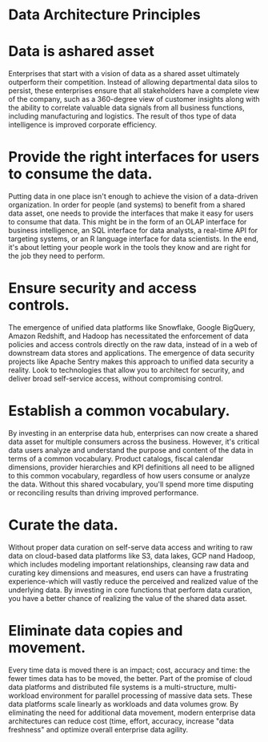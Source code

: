 # Data Architecture Principles

# Data is ashared asset

Enterprises that start with a vision of data as a shared asset ultimately outperform their competition. Instead of allowing departmental data silos to persist, these enterprises ensure that all stakeholders have a complete view of the company, such as a 360-degree view of customer insights along with the ability to correlate valuable data signals from all business functions, including manufacturing and logistics. The result of thos type of data intelligence is improved corporate efficiency.

# Provide the right interfaces for users to consume the data.

Putting data in one place isn't enough to achieve the vision of a data-driven organization. In order for people (and systems) to benefit from a shared data asset, one needs to provide the interfaces that make it easy for users to consume that data. This might be in the form of an OLAP interface for business intelligence, an SQL interface for data analysts, a real-time API for targeting systems, or an R language interface for data scientists. In the end, it's about letting your people work in the tools they know and are right for the job they need to perform.

# Ensure security and access controls.

The emergence of unified data platforms like Snowflake, Google BigQuery, Amazon Redshift, and Hadoop has necessitated the enforcement of data policies and access controls directly on the raw data, instead of in a web of downstream data stores and applications. The emergence of data security projects like Apache Sentry makes this approach to unified data security a reality. Look to technologies that allow you to architect for security, and deliver broad self-service access, without compromising control.

# Establish a common vocabulary.

By investing in an enterprise data hub, enterprises can now create a shared data asset for multiple consumers across the business. However, it's critical data users analyze and understand the purpose and content of the data in terms of a common vocabulary. Product catalogs, fiscal calendar dimensions, provider hierarchies and KPI definitions all need to be alligned to this common vocabulary, regardless of how users consume or analyze the data. Without this shared vocabulary, you'll spend more time disputing or reconciling results than driving improved performance.

# Curate the data.

Without proper data curation on self-serve data access and writing to raw data on cloud-based data platforms like S3, data lakes, GCP nand Hadoop, which includes modeling important relationships, cleansing raw data and curating key dimensions and measures, ­end users can have a frustrating experience-which will vastly reduce the perceived and realized value of the underlying data. By investing in core functions that perform data curation, you have a better chance of realizing the value of the shared data asset.

# Eliminate data copies and movement.

Every time data is moved there is an impact; cost, accuracy and time: the fewer times data has to be moved, the better. Part of the promise of cloud data platforms and distributed file systems is a multi-structure, multi-workload environment for parallel processing of massive data sets. These data platforms scale linearly as workloads and data volumes grow. By eliminating the need for additional data movement, modern enterprise data architectures can reduce cost (time, effort, accuracy, increase "data freshness" and optimize overall enterprise data agility.
